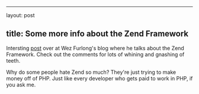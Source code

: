 <hr />

<p>layout: post</p>

<h2>title: Some more info about the Zend Framework</h2>

<p>Intersting <a href="http://netevil.org/node.php?nid=633">post</a> over at Wez Furlong's blog where he talks about the Zend Framework.  Check out the comments for lots of whining and gnashing of teeth.</p>

<p>Why do some people hate Zend so much?  They're just trying to make money off of PHP.  Just like every developer who gets paid to work in PHP, if you ask me.</p>
